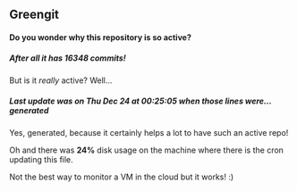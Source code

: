 ## Greengit

#### Do you wonder why this repository is so active?

##### After all it has 16348 commits!

But is it *really* active? Well...

##### Last update was on Thu Dec 24 at 00:25:05 when those lines were... generated

Yes, generated, because it certainly helps a lot to have such an active repo!

Oh and there was **24%** disk usage on the machine
where there is the cron updating this file.

Not the best way to monitor a VM in the cloud but it works! :)
